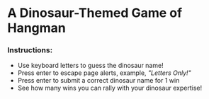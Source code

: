 # A Dinosaur-Themed Game of Hangman

### Instructions:

* Use keyboard letters to guess the dinosaur name!
* Press enter to escape page alerts, example, *"Letters Only!"*
* Press enter to submit a correct dinosaur name for 1 win
* See how many wins you can rally with your dinosaur expertise!
